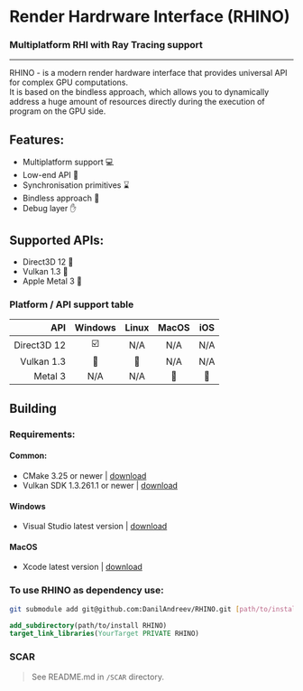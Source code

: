 # Render Hardrware Interface (RHINO)
### Multiplatform RHI with Ray Tracing support

---

RHINO - is a modern render hardware interface that provides universal API for complex GPU computations.  
It is based on the bindless approach, which allows you to dynamically address a huge amount of resources directly during
the execution of program on the GPU side.

## Features:
- Multiplatform support :computer:
- Low-end API :rocket:
- Synchronisation primitives :hourglass: 
- Bindless approach :gem:
- Debug layer :hand:

## Supported APIs:
- Direct3D 12 :wrench:
- Vulkan 1.3 :construction:
- Apple Metal 3 :construction:

### Platform / API support table

|         API |         Windows         |     Linux      |     MacOS      |      iOS       |
|------------:|:-----------------------:|:--------------:|:--------------:|:--------------:|
| Direct3D 12 | :ballot_box_with_check: |      N/A       |      N/A       |      N/A       |
|  Vulkan 1.3 |     :construction:      | :construction: |      N/A       |      N/A       |
|     Metal 3 |           N/A           |      N/A       | :construction: | :construction: |

## Building
### Requirements:
#### Common:
- CMake 3.25 or newer | [download](https://cmake.org/download/)
- Vulkan SDK 1.3.261.1 or newer | [download](https://www.lunarg.com/vulkan-sdk/)
#### Windows
- Visual Studio latest version | [download](https://visualstudio.microsoft.com/vs/)
#### MacOS
- Xcode latest version | [download](https://apps.apple.com/ua/app/xcode/id497799835?mt=12)

### To use RHINO as dependency use:
```bash
git submodule add git@github.com:DanilAndreev/RHINO.git [path/to/install]
```
```cmake
add_subdirectory(path/to/install RHINO)
target_link_libraries(YourTarget PRIVATE RHINO)
```

### SCAR
> See README.md in ```/SCAR``` directory.